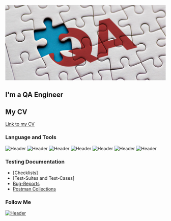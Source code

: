 ![Header](https://github.com/Chemendryakova/Chemendryakova/blob/main/assets/quality-assurance-can-you-qa-that.jpeg)

## I'm a QA Engineer
## My CV
[Link to my CV](https://drive.google.com/file/d/18N4p5aXGyakc2Unq9Jp-cdeS2XVeb8oS/view?usp=share_link)

### Language and Tools
![Header](https://img.shields.io/badge/Jira-090909?style=for-the-badge&logo=jira&logoColor=136be1)
![Header](https://img.shields.io/badge/Postman-090909?style=for-the-badge&logo=postman&logoColor=f76935)
![Header](https://img.shields.io/badge/Swagger-090909?style=for-the-badge&logo=swagger&logoColor=7ede2b)
![Header](https://img.shields.io/badge/Github-090909?style=for-the-badge&logo=github&logoColor=8cc4d7)
![Header](https://img.shields.io/badge/Figma-090909?style=for-the-badge&logo=figma&logoColor=7d5fa6)
![Header](https://img.shields.io/badge/DevTools-090909?style=for-the-badge&logo=googlechrome&logoColor=2674f2)
![Header](https://img.shields.io/badge/CharlesProxy-090909?style=for-the-badge&logo=charlesproxy&logoColor=8cc4d7)

### Testing Documentation
- [Checklists]
- [Test-Suites and Test-Cases]
- [Bug-Reports](https://drive.google.com/file/d/1_mP8yQIzDkrJqD0ermc0UI0hbDzlIrSS/view?usp=share_link)
- [Postman Collections](https://www.postman.com/solar-equinox-31140/workspace/3e3517b2-1d60-4539-a4e4-29e92f45fd93/collection/14628864-2dd98751-8273-4220-bdd5-4ac31df0004e?action=share&creator=14628864)

### Follow Me
[![Header](https://img.shields.io/badge/Telegram-090909?style=for-the-badge&logo=telegram&logoColor=31a5db)](https://t.me/Chemendryakovana)